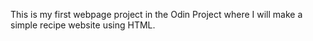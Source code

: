This is my first webpage project in the Odin Project where I will make a simple recipe website using HTML. 